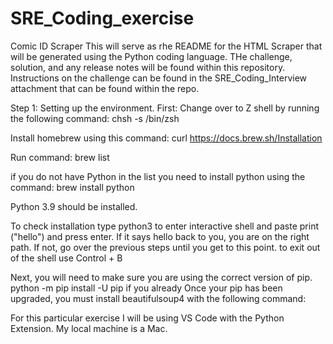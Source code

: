 # SRE_Coding_exercise
Comic ID Scraper
This will serve as rhe README for the HTML Scraper that will be generated using the Python coding language. THe challenge, solution, and any release notes will be found within this repository. 
Instructions on the challenge can be found in the SRE_Coding_Interview attachment that can be found within the repo. 

Step 1: 
Setting up the environment. 
First:
Change over to Z shell by running the following command:
chsh -s /bin/zsh

Install homebrew using this command:
curl https://docs.brew.sh/Installation

Run command:
brew list

if you do not have Python in the list you need to install python using the command:
brew install python

Python 3.9 should be installed.

To check installation type python3 to enter interactive shell and paste print ("hello") and press enter. If it says hello back to you, you are on the right path. If not, go over the previous steps until you get to this point. to exit out of the shell use Control + B

Next, you will need to make sure you are using the correct version of pip. python -m pip install -U pip if you already
Once your pip has been upgraded, you must install beautifulsoup4 with the following command:

For this particular exercise I will be using VS Code with the Python Extension. My local machine is a Mac. 
